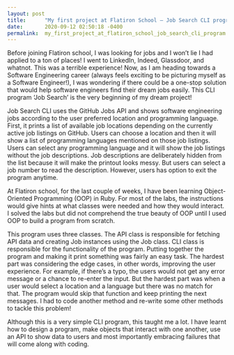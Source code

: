 ```yaml
---
layout: post
title:      "My first project at Flatiron School – Job Search CLI program! "
date:       2020-09-12 02:50:18 -0400
permalink:  my_first_project_at_flatiron_school_job_search_cli_program
---
```



Before joining Flatiron school, I was looking for jobs and I won’t lie I had applied to a ton of places! I went to LinkedIn, Indeed, Glassdoor, and whatnot. This was a terrible experience! Now, as I am heading towards a Software Engineering career (always feels exciting to be picturing myself as a Software Engineer!), I was wondering if there could be a one-stop solution that would help software engineers find their dream jobs easily. This CLI program ‘Job Search’ is the very beginning of my dream project! 

Job Search CLI uses the GitHub Jobs API and shows software engineering jobs according to the user preferred location and programming language. First, it prints a list of available job locations depending on the currently active job listings on GitHub. Users can choose a location and then it will show a list of programming languages mentioned on those job listings. Users can select any programming language and it will show the job listings without the job descriptions. Job descriptions are deliberately hidden from the list because it will make the printout looks messy. But users can select a job number to read the description. However, users has option to exit the program anytime.

At Flatiron school, for the last couple of weeks, I have been learning Object-Oriented Programming (OOP) in Ruby. For most of the labs, the instructions would give hints at what classes were needed and how they would interact. I solved the labs but did not comprehend the true beauty of OOP until I used OOP to build a program from scratch. 

This program uses three classes. The API class is responsible for fetching API data and creating Job instances using the Job class. CLI class is responsible for the functionality of the program. Putting together the program and making it print something was fairly an easy task. The hardest part was considering the edge cases, in other words, improving the user experience. For example, if there’s a typo, the users would not get any error message or a chance to re-enter the input. But the hardest part was when a user would select a location and a language but there was no match for that. The program would skip that function and keep printing the next messages. I had to code another method and re-write some other methods to tackle this problem!

Although this is a very simple CLI program, this taught me a lot. I have learnt how to design a program, make objects that interact with one another, use an API to show data to users and most importantly embracing failures that will come along with coding.

